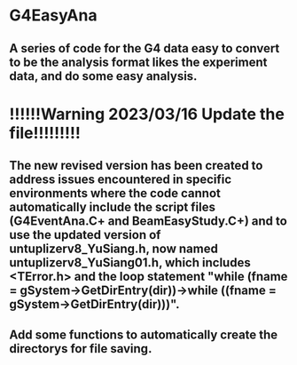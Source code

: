 # G4EasyAna
## A series of code for the G4 data easy to convert to be the analysis format likes the experiment data, and do some easy analysis.
# !!!!!!Warning 2023/03/16 Update the file!!!!!!!!!
## The new revised version has been created to address issues encountered in specific environments where the code cannot automatically include the script files (G4EventAna.C+ and BeamEasyStudy.C+) and to use the updated version of untuplizerv8_YuSiang.h, now named untuplizerv8_YuSiang01.h, which includes <TError.h> and the loop statement "while (fname = gSystem->GetDirEntry(dir))->while ((fname = gSystem->GetDirEntry(dir)))".
## Add some functions to automatically create the directorys for file saving.
